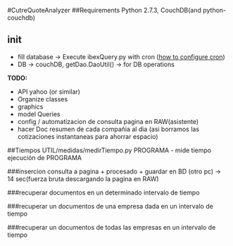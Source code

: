 #CutreQuoteAnalyzer
##Requirements
Python 2.7.3, CouchDB(and python-couchdb)
## init
* fill database -> Execute ibexQuery.py with cron
([how to configure cron](http://www.codigonomada.com/como-anadir-tareas-programadas-con-cron-linux/))
* DB -> couchDB, getDao.DaoUtil() -> for DB operations

**TODO:**
* API yahoo (or similar)
* Organize classes
* graphics
* model Queries
* config / automatizacion de consulta pagina en RAW(asistente)
* hacer Doc resumen de cada compañia al dia (asi borramos las cotizaciones instantaneas para ahorrar espacio)

##Tiempos
UTIL/medidas/medirTiempo.py PROGRAMA - mide tiempo ejecución de PROGRAMA

###insercion
consulta a pagina + procesado + guardar en BD (otro pc) -> 14 sec(fuerza bruta descargando la pagina en RAW)

###recuperar documentos en un determinado intervalo de tiempo

###recuperar un documentos de una empresa dada en un intervalo de tiempo

###recuperar un documentos de todas las empresas en un intervalo de tiempo
